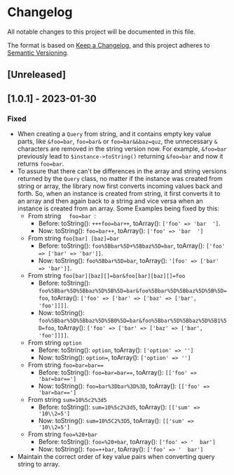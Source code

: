 # Changelog

All notable changes to this project will be documented in this file.

The format is based on [Keep a Changelog](https://keepachangelog.com/en/1.0.0/),
and this project adheres to [Semantic Versioning](https://semver.org/spec/v2.0.0.html).

## [Unreleased]

## [1.0.1] - 2023-01-30
### Fixed
- When creating a `Query` from string, and it contains empty key value parts, like `&foo=bar`, `foo=bar&` or `foo=bar&&baz=quz`, the unnecessary `&` characters are removed in the string version now. For example, `&foo=bar` previously lead to `$instance->toString()` returning `&foo=bar` and now it returns `foo=bar`.
- To assure that there can't be differences in the array and string versions returned by the `Query` class, no matter if the instance was created from string or array, the library now first converts incoming values back and forth. So, when an instance is created from string, it first converts it to an array and then again back to a string and vice versa when an instance is created from an array. Some Examples being fixed by this:
  - From string `   foo=bar  `:
    - Before: toString(): `+++foo=bar++`, toArray(): `['foo' => 'bar  ']`.
    - Now: toString(): `foo=bar++`, toArray(): `['foo' => 'bar  ']`
  - From string `foo[bar] [baz]=bar`
    - Before: toString(): `foo%5Bbar%5D+%5Bbaz%5D=bar`, toArray(): `['foo' => ['bar' => 'bar']]`.
    - Now: toString(): `foo%5Bbar%5D=bar`, toArray(): `'[foo' => ['bar' => 'bar']]`.
  - From string `foo[bar][baz][]=bar&foo[bar][baz][]=foo`
    - Before: toString(): `foo%5Bbar%5D%5Bbaz%5D%5B%5D=bar&foo%5Bbar%5D%5Bbaz%5D%5B%5D=foo`, toArray(): `['foo' => ['bar' => ['baz' => ['bar', 'foo']]]]`.
    - Now: toString(): `foo%5Bbar%5D%5Bbaz%5D%5B0%5D=bar&foo%5Bbar%5D%5Bbaz%5D%5B1%5D=foo`, toArray(): `['foo' => ['bar' => ['baz' => ['bar', 'foo']]]]`.
  - From string `option`
    - Before: toString(): `option`, toArray(): `['option' => '']`
    - Now: toString(): `option=`, toArray(): `['option' => '']`
  - From string `foo=bar=bar==`
    - Before: toString(): `foo=bar=bar==`, toArray(): `[['foo' => 'bar=bar==']`
    - Now: toString(): `foo=bar%3Dbar%3D%3D`, toArray(): `[['foo' => 'bar=bar==']`
  - From string `sum=10%5c2%3d5`
    - Before: toString(): `sum=10%5c2%3d5`, toArray(): `[['sum' => '10\\2=5']`
    - Now: toString(): `sum=10%5C2%3D5`, toArray(): `[['sum' => '10\\2=5']`
  - From string `foo=%20+bar`
    - Before: toString(): `foo=%20+bar`, toArray(): `['foo' => '  bar']`
    - Now: toString(): `foo=++bar`, toArray(): `['foo' => '  bar']`
- Maintain the correct order of key value pairs when converting query string to array.
